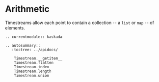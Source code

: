 # Arithmetic

Timestreams allow each point to contain a collection -- a `list` or `map` -- of elements.

```{eval-rst}
.. currentmodule:: kaskada

.. autosummary::
   :toctree: ../apidocs/

    Timestream.__getitem__
    Timestream.flatten
    Timestream.index
    Timestream.length
    Timestream.union
```